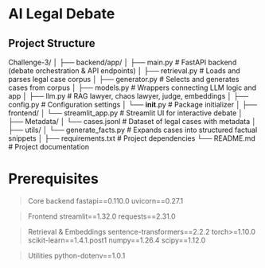 # AI Legal Debate

## Project Structure 

Challenge-3/
│
├── backend/app/
│   ├── main.py          # FastAPI backend (debate orchestration & API endpoints)
│   ├── retrieval.py     # Loads and parses legal case corpus
│   ├── generator.py     # Selects and generates cases from corpus
│   ├── models.py        # Wrappers connecting LLM logic and app
│   ├── llm.py           # RAG lawyer, chaos lawyer, judge, embeddings
│   ├── config.py        # Configuration settings
│   └── __init__.py      # Package initializer
│
├── frontend/
│   └── streamlit_app.py # Streamlit UI for interactive debate
│
├── Metadata/
│   └── cases.jsonl      # Dataset of legal cases with metadata
│
├── utils/
│   └── generate_facts.py # Expands cases into structured factual snippets
│
├── requirements.txt     # Project dependencies
└── README.md            # Project documentation

# Prerequisites

> Core backend
fastapi==0.110.0
uvicorn==0.27.1

> Frontend
streamlit==1.32.0
requests==2.31.0

> Retrieval & Embeddings
sentence-transformers==2.2.2
torch>=1.10.0
scikit-learn==1.4.1.post1
numpy==1.26.4
scipy==1.12.0

> Utilities
python-dotenv==1.0.1  

